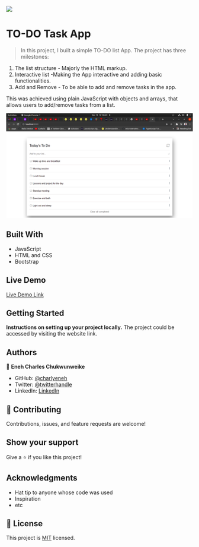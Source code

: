 ![](https://img.shields.io/badge/Microverse-blueviolet)

# TO-DO Task App

> In this project, I built a simple TO-DO list App. The project has three milestones:
1. The list  structure - Majorly the HTML markup.
2. Interactive list -Making the App interactive and adding basic functionalities.
3. Add and Remove - To be able to add and remove tasks in the app.

 This was achieved using plain JavaScript with objects and arrays, that allows users to add/remove tasks from a list.

![screenshot](./src/image.png)
  
## Built With

- JavaScript
- HTML and CSS
- Bootstrap

## Live Demo

[Live Demo Link](https://charlyeneh.github.io/Awesome-books/)


## Getting Started

**Instructions on setting up your project locally.**
The project could be accessed by visiting the website link.


## Authors

👤 **Eneh Charles Chukwunweike**

- GitHub: [@charlyeneh](https://github.com/charlyeneh)
- Twitter: [@twitterhandle](https://twitter.com/ProgrammerBaby?s=09)
- LinkedIn: [LinkedIn](https://www.linkedin.com/in/charles-chukwunweike-eneh-5345a2147)


## 🤝 Contributing

Contributions, issues, and feature requests are welcome!

## Show your support

Give a ⭐️ if you like this project!

## Acknowledgments

- Hat tip to anyone whose code was used
- Inspiration
- etc

## 📝 License

This project is [MIT](./MIT.md) licensed.
